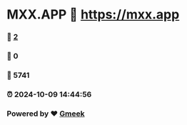 # MXX.APP :link: https://mxx.app 
### :page_facing_up: [2](https://mxx.app/tag.html) 
### :speech_balloon: 0 
### :hibiscus: 5741 
### :alarm_clock: 2024-10-09 14:44:56 
### Powered by :heart: [Gmeek](https://github.com/Meekdai/Gmeek)
